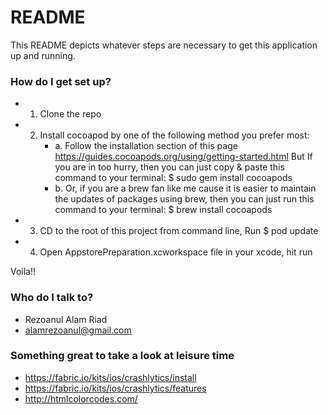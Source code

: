 # README #

This README depicts whatever steps are necessary to get this application up and running.

### How do I get set up? ###

* 1. Clone the repo 
* 2. Install cocoapod by one of the following method you prefer most:
     * a. Follow the installation section of this page https://guides.cocoapods.org/using/getting-started.html
       But If you are in too hurry, then you can just copy & paste this command to your terminal: 
       $ sudo gem install cocoapods
     * b. Or, if you are a brew fan like me cause it is easier to maintain the updates of packages using brew, 
then you can just run this command to your terminal: $ brew install cocoapods

* 3. CD to the root of this project from command line, Run $ pod update 
* 4. Open AppstorePreparation.xcworkspace file in your xcode, hit run 

Voila!!

### Who do I talk to? ###

* Rezoanul Alam Riad
* alamrezoanul@gmail.com

### Something great to take a look at leisure time ###
* https://fabric.io/kits/ios/crashlytics/install
* https://fabric.io/kits/ios/crashlytics/features
* http://htmlcolorcodes.com/
